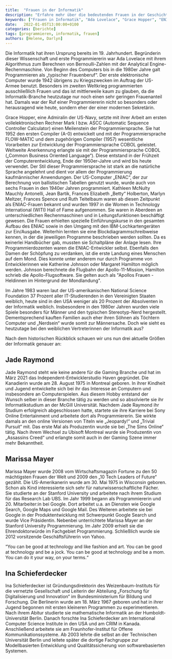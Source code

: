 ```yaml
---
title:  "Frauen in der Informatik"
description: "Erfahre mehr über die bedeutenden Frauen in der Geschichte der Informatik und ihre herausragenden Leistungen von Ada Lovelace bis zu Jade Raymond."
keywords: ["Frauen in Informatik", "Ada Lovelace", "Grace Hopper", "ENIAC Frauen", "Jade Raymond", "Marissa Mayer", "Ina Schieferdecker", "Programmierung Geschichte", "Informatik Pionierinnen", "Computer Wissenschaft"]
date:   2022-01-05T13:00:00+0100
categories: [berichte]
tags: [programmieren, informatik, frauen]
authors: [Helene, Darlyn]
---
```


Die Informatik hat ihren Ursprung bereits im 19. Jahrhundert. Begründerin dieser Wissenschaft und erste Programmiererin 
war Ada Lovelace mit ihrem Algorithmus zum Berechnen von Bernoulli-Zahlen mit der Analytical Engine-Rechenmaschine.
Von Beginn des Computers bis in die 1980er Jahre galt Programmieren als „typischer Frauenberuf“. Der erste elektronische
Computer wurde 1942 übrigens zu Kriegszwecken im Auftrag der US-Armee benutzt.
Besonders im zweiten Weltkrieg programmierten ausschließlich Frauen und das ist mittlerweile kaum zu glauben, da die 
Informatik-Branche heutzutage nur noch einen sehr geringen Frauenanteil hat. Damals war der Ruf einer Programmiererin 
nicht so besonders oder herausragend wie heute, sondern eher der einer modernen Sekretärin.

Grace Hopper, eine Admiralin der US-Navy, setzte mit ihrer Arbeit am ersten vollelektronischen Rechner Mark I bzw. ASCC
(Automatic Sequence Controller Calculator) einen Meilenstein der Programmiersprache. Sie hat 1952 den ersten Compiler
(A-0) entwickelt und mit der Programmiersprache FLOW-MATIC und dem zugehörigen Compiler (1957) wesentliche Vorarbeiten 
zur Entwicklung der Programmiersprache COBOL geleistet. Weltweite Anerkennung erlangte sie mit der Programmiersprache 
COBOL („Common Business Oriented Language“). Diese entstand in der Frühzeit der Computerentwicklung, Ende der 
1950er-Jahre und wird bis heute verwendet. Der Stil dieser Programmiersprache ist stark an die natürliche Sprache 
angelehnt und dient vor allem der Programmierung kaufmännischer Anwendungen. Der US-Computer „ENIAC“, der zur Berechnung
von ballistischen Tabellen genutzt wurde, wurde auch von sechs Frauen in den 1940er Jahren programmiert. Kathleen 
McNulty Mauchly Antonelli, Jean Bartik, Frances Elizabeth „Betty“ Holberton, Marlyn Meltzer, Frances Spence und Ruth 
Teitelbaum waren ab diesen Zeitpunkt als ENIAC-Frauen bekannt und wurden 1997 in die Women in Technology International
(WITI) Hall of Fame aufgenommen. Sie waren in Aberdeen an unterschiedlichen Rechenmaschinen und in Leitungsfunktionen 
beschäftigt gewesen. Die Frauen erhielten spezielle Einführungskurse in den gesamten Aufbau des ENIAC sowie in den 
Umgang mit den IBM-Lochkartengeräten zur Ein/Ausgabe. Weiterhin lernten sie eine Blockdiagrammschreibweise kennen, in 
der die jeweiligen Programme beschrieben werden sollten. Da es keinerlei Handbücher gab, mussten sie Schaltpläne der 
Anlage lesen. Ihre Programmierdozenten waren die ENIAC-Entwickler selbst. Ebenfalls den Damen der Schöpfung zu verdanken, 
ist die erste Landung eines Menschen auf dem Mond. Dies konnte unter anderem nur durch Programme von Entwicklerinnen wie
Katherine Johnson oder Margaret Hamilton möglich werden. Johnson berechnete die Flugbahn der Apollo-11-Mission, Hamilton
schrieb die Apollo-Flugsoftware. Sie gelten auch als "Apollos Frauen - Heldinnen im Hintergrund der Mondlandung".

Im Jahre 1983 waren laut der US-amerikanischen National Science Foundation 37 Prozent aller IT-Studierenden in den
Vereinigten Staaten weiblich, heute sind in den USA weniger als 20 Prozent der Absolventen in der Informatik weiblich.
Insbesondere in den 1980er Jahren wurden viele Spiele besonders für Männer und den typischen Stereotyp-Nerd hergestellt.
Dementsprechend kauften Familien auch eher ihren Söhnen als Töchtern Computer und „Nerdsein“ wurde somit zur Männersache.
Doch wie sieht es heutzutage bei den weiblichen Vertreterinnen der Informatik aus?



Nach dem historischen Rückblick schauen wir uns nun drei aktuelle Größen der Informatik genauer an:

## Jade Raymond

Jade Raymond steht wie keine andere für die Gaming Branche und hat im März 2021 das Independent-Entwicklerstudio Haven 
gegründet.
Die Kanadierin wurde am 28. August 1975 in Montreal geboren. In ihrer Kindheit und Jugend entwickelte sich bei ihr das 
Interesse an Computern und insbesondere an Computerspielen. Aus diesem Hobby entstand der Wunsch selber in dieser 
Branche tätig zu werden und  so absolvierte sie ihr Informatikstudium an der McGill Universität. Nachdem Jade Raymond 
ihr Studium erfolgreich abgeschlossen hatte, startete sie ihre Karriere bei Sony Online Entertainment und arbeitete dort 
als Programmiererin. Sie wirkte damals an den online Versionen von Titeln wie „Jeopardy!“ und „Trivial Pursuit“ mit. Das 
erste Mal als Produzentin wurde sie bei „The Sims Online“ tätig. Nach ihrem Wechsel zu Ubisoft Montreal wurde sie 
Produzentin von „Assassins Creed“ und erlangte somit auch in der Gaming Szene immer mehr Bekanntheit.



## Marissa Mayer

Marissa Mayer wurde 2008 vom Wirtschaftsmagazin Fortune zu den 50 mächtigsten Frauen der Welt und 2009 den 
„10 Tech Leaders of Future“ gezählt.
Die US-Amerikanerin wurde am 30. Mai 1975 in Wisconsin geboren. Schon als Kind interessierte sich sehr für 
naturwissenschaftliche Fächer. Sie studierte an der Stanford University und arbeitete nach ihrem Studium für das Research 
Lab UBS. Im Jahr 1999 begann als Programmiererin und 20. Mitarbeiter:in bei Google. Dort arbeitet u.a. an Diensten wie 
Google Search, Google Maps und Google Mail. Des Weiteren arbeitete sie bei Google in der Produktentwicklung mit Schwerpunkt 
Google Search und wurde Vice Präsidentin. Nebenbei unterrichtete Marissa Mayer an der Stanford University Programmierung. 
Im Jahr 2009 erhielt sie die Ehrendoktorwürde im Fachgebiet Programmierung. Schließlich wurde sie 2012 vorsitzende 
Geschäftsführerin von Yahoo.

“You can be good at technology and like fashion and art. You can be good at technology and be a jock. You can be good at
technology and be a mom. You can do it your way, on your terms.“



## Ina Schieferdecker

Ina Schieferdecker ist Gründungsdirektorin des Weizenbaum-Instituts für die vernetzte Gesellschaft und Leiterin der 
Abteilung „Forschung für Digitalisierung und Innovation“ im Bundesministerium für Bildung und Forschung. Die 
Berlinerin wurde am 18. März 1967 geboren und hat in ihrer Jugend begonnen mit ersten kleineren Programmen zu experimentieren. 
Nach ihrem Abitur studierte sie mathematische Informatik an der Humboldt-Universität Berlin. Danach forschte Ina Schieferdecker
am International Computer Science Institute in den USA und am CRIM in Kanada. Anschließend arbeitete sie am Fraunhofer-Institut 
für Offene Kommunikationssysteme. Ab 2003 lehrte die selbst an der Technischen Universität Berlin und leitete später die 
dortige Fachgruppe zur Modellbasierten Entwicklung und Qualitätssicherung von softwarebasierten Systemen.
